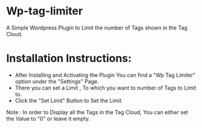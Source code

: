 # Wp-tag-limiter
A Simple Wordpress Plugin to Limit the number of Tags shown in the Tag Cloud.


# Installation Instructions:

- After Installing and Activating the Plugin You can find a "Wp Tag Limiter" option under the "Settings" Page.
- There you can set a Limit , To which you want to number of Tags to Limit to.
- Click the "Set Limit" Button to Set the Limit

Note : In order to Display all the Tags in the Tag Cloud, You can either set the Value to "0" or leave it empty.
